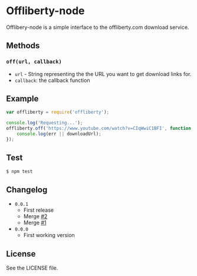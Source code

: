 Offliberty-node
===============

Offlibery-node is a simple interface to the offliberty.com download service.

## Methods

### `off(url, callback)`
  - `url` - String representing the the URL you want to get download links for.
  - `callback`: the callback function

## Example

```js
var offliberty = require('offliberty');

console.log('Requesting...');
offliberty.off('https://www.youtube.com/watch?v=CIqWwiC1BFI', function (err, downloadUrl) {
    console.log(err || downloadUrl);
});
```

## Test

```sh
$ npm test
```

## Changelog

  - `0.0.1`
    - First release
    - Merge [#2](https://github.com/radubogdan/node-offliberty/pull/2)
    - Merge [#1](https://github.com/radubogdan/node-offliberty/pull/1)
  - `0.0.0`
    - First working version

## License
See the LICENSE file.
